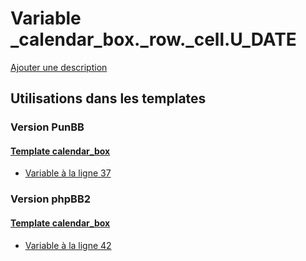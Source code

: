 # Variable _calendar_box._row._cell.U_DATE
[Ajouter une description](https://fa-tvars.appspot.com/var/_calendar_box._row._cell.U_DATE)

## Utilisations dans les templates

### Version PunBB

#### [Template calendar_box](punbb/calendar_box.md)
* [Variable &agrave; la ligne 37](../punbb/calendar_box.tpl#L37)

### Version phpBB2

#### [Template calendar_box](subsilver/calendar_box.md)
* [Variable &agrave; la ligne 42](../subsilver/calendar_box.tpl#L42)